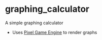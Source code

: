 # graphing_calculator
A simple graphing calculator 

- Uses [Pixel Game Engine](https://github.com/OneLoneCoder/olcPixelGameEngine) to render graphs
